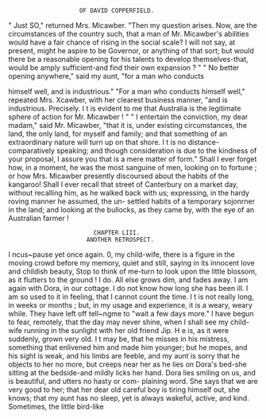                         OF DAVID COPPERFIELD.

   " Just  SO," returned Mrs. Micawber. "Then my question arises.
Now, are the circumstances of the country such, that a man of Mr.
Micawber's abilities would have a fair chance of rising in the social scale?
I will not say, at present, might he aspire to be Governor, or anything of
that sort; but would there be a reasonable opening for his talents to
develop themselves-that, would be amply sufficient-and find their own
expansion ? "
   " No better opening anywhere," said my aunt, "for a man who conducts

himself well, and is industrious."
   "For a man who conducts himself well," repeated Mrs. Xcawber, with
her clearest business manner, "and is industrious. Precisely. I t is evident
to me that Australia is the legitimate sphere of action for Mr. Micawber ! "
   " I entertain the conviction, my dear madam," said Mr. Micawber,
"that it is, under existing circumstances, the land, the only land, for
myself and family; and that something of an extraordinary nature will
turn up on that shore. I t is no distance-comparatively speaking; and
though consideration is due to the kindness of your proposal, I assure
you that is a mere matter of form."
   Shall I ever forget how, in a moment, he was the most sanguine of
men, looking on to fortune ; or how Mrs. Micawber presently discoursed
about the habits of the kangaroo! Shall I ever recall that street of
Canterbury on a market day, without recalling him, as he walked back
with us; expressing, in the hardy roving manner he assumed, the un-
settled habits of a temporary sojonrner in the land; and looking at the
bullocks, as they came by, with the eye of an Australian farmer !


                            CHAPTER LIII.
                          ANOTHER RETROSPECT.
  I ncus~pause yet once again. 0, my child-wife, there is a figure in
the moving crowd before my memory, quiet and still, saying in its innocent
love and childish beauty, Stop to think of me-turn to look upon the little
blossom, as it flutters to the ground !
   I do. All else grows dim, and fades away. I am again with Dora, in our
cottage. I do not know how long she has been ill. I am so used to it
in feeling, that I cannot count the time. I t is not really long, in weeks or
months ; but, in my usage and experience, it is a weary, weary while.
   They have left off tell~ngme to "wait a few days more." I have begun
to fear, remotely, that the day may never shine, when I shall see my child-
wife running in the sunlight with her old friend Jip.
   H e is, as it were suddenly, grown very old. I t may be, that he misses
in his mistress, something that enlivened him and made him younger; but
he mopes, and his sight is weak, and his limbs are feeble, and my aunt is
sorry that he objects to her no more, but creeps near her as he lies on
Dora's bed-she sitting at the bedside-and mildly licks her hand.
   Dora lies smiling on us, and is beautiful, and utters no hasty or com-
plaining word. She says that we are very good to her; that her dear old
careful boy is tiring himself out, she knows; that my aunt has no sleep,
yet is always wakeful, active, and kind. Sometimes, the little bird-like
